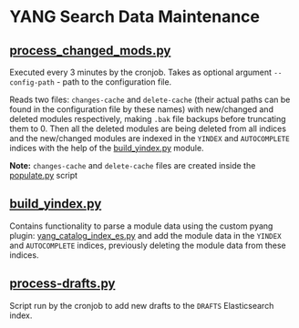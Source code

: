 # YANG Search Data Maintenance

## [process_changed_mods.py](https://github.com/YangCatalog/backend/blob/master/elasticsearchindexing/process_changed_mods.py)

Executed every 3 minutes by the cronjob. Takes as optional argument `--config-path` - path to the configuration file.

Reads two files: `changes-cache` and `delete-cache` (their actual paths can be found in the configuration file by these names)
with new/changed and deleted modules respectively, making `.bak` file backups before truncating them to 0. Then all the deleted
modules are being deleted from all indices and the new/changed modules are indexed in the `YINDEX` and `AUTOCOMPLETE` indices
with the help of the [build_yindex.py](https://github.com/YangCatalog/backend/blob/master/elasticsearchindexing/build_yindex.py) module.

**Note:** `changes-cache` and `delete-cache` files are created inside the
[populate.py](https://github.com/YangCatalog/backend/blob/master/parseAndPopulate/populate.py) script

## [build_yindex.py](https://github.com/YangCatalog/backend/blob/master/elasticsearchindexing/build_yindex.py)

Contains functionality to parse a module data using the custom pyang plugin: [yang_catalog_index_es.py](https://github.com/YangCatalog/backend/blob/master/elasticsearchindexing/pyang_plugin/yang_catalog_index_es.py)
and add the module data in the `YINDEX` and `AUTOCOMPLETE` indices, previously deleting the module data from these indices.

## [process-drafts.py](https://github.com/YangCatalog/backend/blob/master/elasticsearchindexing/process-drafts.py)

Script run by the cronjob to add new drafts to the `DRAFTS` Elasticsearch index.
